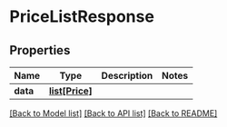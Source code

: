 # PriceListResponse

## Properties
Name | Type | Description | Notes
------------ | ------------- | ------------- | -------------
**data** | [**list[Price]**](Price.md) |  | 

[[Back to Model list]](../README.md#documentation-for-models) [[Back to API list]](../README.md#documentation-for-api-endpoints) [[Back to README]](../README.md)


